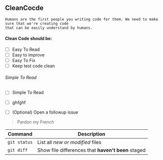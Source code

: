 ## CleanCocde

```
Humans are the first people you writing code for them. We need to make sure that we're creating code 
that can be easily understand by humans. 
```

#### Clean Code should be:

- [ ] Easy To Read
- [ ] Easy to improve
- [ ] Easy To Fix
- [ ] Keep test code clean

###### Simple To Read



- [ ] Simple To Read
- [ ] ghfghf


- [ ] \(Optional) Open a followup issue

> Pardon my French

| Command | Description |
| --- | --- |
| `git status` | List all *new or modified* files |
| `git diff` | Show file differences that **haven't been** staged |
